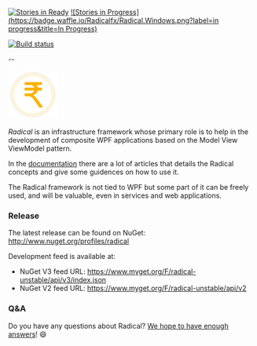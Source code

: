 [![Stories in Ready](https://badge.waffle.io/Radicalfx/Radical.Windows.png?label=ready&title=Ready)](http://waffle.io/Radicalfx/Radical.Windows)
[![Stories in Progress](https://badge.waffle.io/Radicalfx/Radical.Windows.png?label=in progress&title=In Progress)](http://waffle.io/Radicalfx/Radical.Windows)

[![Build status](https://ci.appveyor.com/api/projects/status/gq3sdtsc60vhiqtf?svg=true)](https://ci.appveyor.com/project/radical-bot/radical-windows)

--

![Radical logo](Radical.png)

*Radical* is an infrastructure framework whose primary role is to help in the development of composite WPF applications based on the Model View ViewModel pattern.

In the [documentation](https://github.com/RadicalFx/radical/wiki)  there are a lot of articles that details the Radical concepts and give some guidences on how to use it.

The Radical framework is not tied to WPF but some part of it can be freely used, and will be valuable, even in services and web applications.

### Release

The latest release can be found on NuGet: http://www.nuget.org/profiles/radical

Development feed is available at: 
* NuGet V3 feed URL: https://www.myget.org/F/radical-unstable/api/v3/index.json
* NuGet V2 feed URL: https://www.myget.org/F/radical-unstable/api/v2

### Q&A

Do you have any questions about Radical? [We hope to have enough answers](https://groups.google.com/forum/#!forum/radical-mvvm-framework)! :smile:

